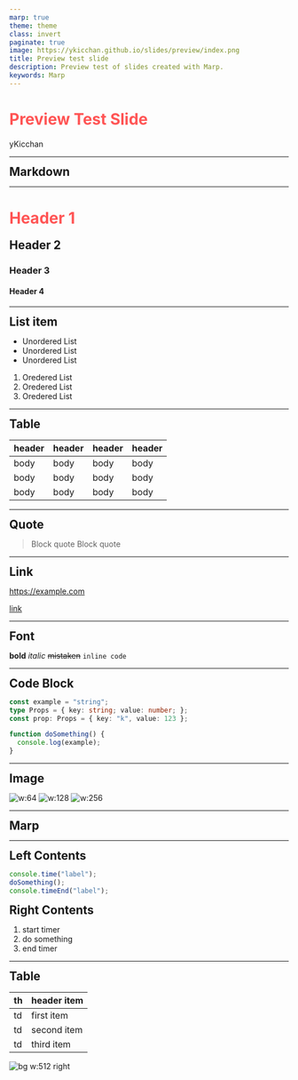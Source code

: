 ```yaml
---
marp: true
theme: theme
class: invert
paginate: true
image: https://ykicchan.github.io/slides/preview/index.png
title: Preview test slide
description: Preview test of slides created with Marp.
keywords: Marp
---
```

<style scoped>
h1 {
  color: #f55;
}
</style>

# <!-- fit --> Preview Test Slide

yKicchan

<!-- _paginate: false -->

---

<!-- _class: -->

## Markdown

---

# Header 1
## Header 2
### Header 3
#### Header 4

---

## List item

- Unordered List
- Unordered List
- Unordered List

1. Oredered List
1. Oredered List
1. Oredered List

---

## Table

| header | header | header | header |
| --- | --- | --- | --- |
| body | body | body | body |
| body | body | body | body |
| body | body | body | body |

---

## Quote

> Block quote
> Block quote

---

## Link

https://example.com

[link](https://example.com)

---

## Font

**bold**
*italic*
~~mistaken~~
`inline code`

---

## Code Block

```ts
const example = "string";
type Props = { key: string; value: number; };
const prop: Props = { key: "k", value: 123 };

function doSomething() {
  console.log(example);
}
```

---

## Image

![w:64](./images/icon.png)
![w:128](./images/icon.png)
![w:256](./images/icon.png)

---

<!-- _class: -->
<!-- header: header -->
<!-- footer: "" -->

## Marp

---

<div class="col">
<div>

## Left Contents

```ts
console.time("label");
doSomething();
console.timeEnd("label");
```

</div>
<div>

## Right Contents

1. start timer
2. do something
3. end timer

</div>
</div>

---

<!-- header: "" -->
<!-- footer: "" -->


<style scoped>
h2 {
  margin: 0;
}
</style>


## Table

| th | header item |
| --- | :--- |
| td | first item |
| td | second item |
| td | third item |

![bg w:512 right](./images/icon.png)
